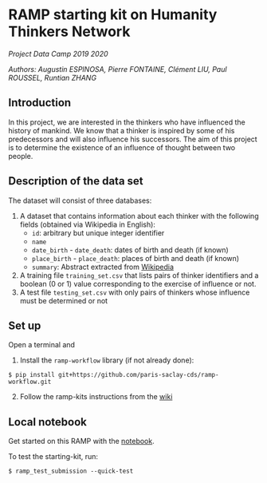 # RAMP starting kit on Humanity Thinkers Network

_Project Data Camp 2019 2020_

_Authors: Augustin ESPINOSA, Pierre FONTAINE, Clément LIU, Paul ROUSSEL, Runtian ZHANG_

## Introduction

In this project, we are interested in the thinkers who have influenced the history of mankind. We know that a thinker is inspired by some of his predecessors and will also influence his successors. The aim of this project is to determine the existence of an influence of thought between two people.

## Description of the data set

The dataset will consist of three databases:
1. A dataset that contains information about each thinker with the following fields (obtained via Wikipedia in English):
   * `id`: arbitrary but unique integer identifier 
   * `name`
   * `date_birth` - `date_death`: dates of birth and death (if known)
   * `place_birth` - `place_death`: places of birth and death (if known)
   * `summary`: Abstract extracted from [Wikipedia](https://en.wikipedia.org/wiki/Main_Page)
2. A training file `training_set.csv` that lists pairs of thinker identifiers and a boolean (0 or 1) value corresponding to the exercise of influence or not.
3. A test file `testing_set.csv` with only pairs of thinkers whose influence must be determined or not

## Set up

Open a terminal and

1. Install the `ramp-workflow` library (if not already done):

 ```$ pip install git+https://github.com/paris-saclay-cds/ramp-workflow.git```

2. Follow the ramp-kits instructions from the [wiki](https://github.com/paris-saclay-cds/ramp-workflow/wiki/Getting-started-with-a-ramp-kit)

## Local notebook

Get started on this RAMP with the [notebook](https://github.com/suricatecastorp/data_camp_thinkers/blob/master/thinkers_starting_kit.ipynb).

To test the starting-kit, run:

 ```$ ramp_test_submission --quick-test```
